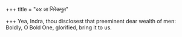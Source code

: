 +++
title = "०४ आ निरेकमुत"

+++
Yea, Indra, thou disclosest that preeminent dear wealth of men:  
     Boldly, O Bold One, glorified, bring it to us.